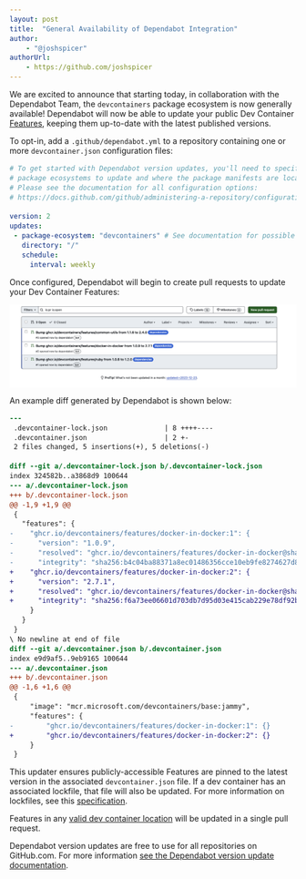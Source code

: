 ```yaml
---
layout: post
title:  "General Availability of Dependabot Integration"
author:
    - "@joshspicer"
authorUrl:
    - https://github.com/joshspicer
---
```


We are excited to announce that starting today, in collaboration with the Dependabot Team, the `devcontainers` package ecosystem is now generally available! 
 Dependabot will now be able to update your public Dev Container [Features](https://containers.dev/features), keeping them up-to-date with the latest published versions.

 To opt-in, add a `.github/dependabot.yml` to a repository containing one or more `devcontainer.json` configuration files:

 ```yaml
# To get started with Dependabot version updates, you'll need to specify which
# package ecosystems to update and where the package manifests are located.
# Please see the documentation for all configuration options:
# https://docs.github.com/github/administering-a-repository/configuration-options-for-dependency-updates

version: 2
updates:
  - package-ecosystem: "devcontainers" # See documentation for possible values
    directory: "/"
    schedule:
      interval: weekly
 ```

Once configured, Dependabot will begin to create pull requests to update your Dev Container Features:


<div style="display: flex; justify-content: center;">
    <img style="max-width: 100%; height: auto;" src="/assets/img/dependabot-pr.png" alt="Dependabot PR">
</div>

An example diff generated by Dependabot is shown below:

```diff
---
 .devcontainer-lock.json              | 8 ++++----
 .devcontainer.json                   | 2 +-
 2 files changed, 5 insertions(+), 5 deletions(-)

diff --git a/.devcontainer-lock.json b/.devcontainer-lock.json
index 324582b..a3868d9 100644
--- a/.devcontainer-lock.json
+++ b/.devcontainer-lock.json
@@ -1,9 +1,9 @@
 {
   "features": {
-    "ghcr.io/devcontainers/features/docker-in-docker:1": {
-      "version": "1.0.9",
-      "resolved": "ghcr.io/devcontainers/features/docker-in-docker@sha256:b4c04ba88371a8ec01486356cce10eb9fe8274627d8d170aaec87ed0d333080d",
-      "integrity": "sha256:b4c04ba88371a8ec01486356cce10eb9fe8274627d8d170aaec87ed0d333080d"
+    "ghcr.io/devcontainers/features/docker-in-docker:2": {
+      "version": "2.7.1",
+      "resolved": "ghcr.io/devcontainers/features/docker-in-docker@sha256:f6a73ee06601d703db7d95d03e415cab229e78df92bb5002e8559bcfc047fec6",
+      "integrity": "sha256:f6a73ee06601d703db7d95d03e415cab229e78df92bb5002e8559bcfc047fec6"
     }
   }
 }
\ No newline at end of file
diff --git a/.devcontainer.json b/.devcontainer.json
index e9d9af5..9eb9165 100644
--- a/.devcontainer.json
+++ b/.devcontainer.json
@@ -1,6 +1,6 @@
 {
     "image": "mcr.microsoft.com/devcontainers/base:jammy",
     "features": {
-        "ghcr.io/devcontainers/features/docker-in-docker:1": {}
+        "ghcr.io/devcontainers/features/docker-in-docker:2": {}
     }
 }
```

 This updater ensures publicly-accessible Features are pinned to the latest version in the associated `devcontainer.json` file.  If a dev container has an associated lockfile, that file will also be updated. For more information on lockfiles, see this [specification](https://github.com/devcontainers/spec/blob/main/docs/specs/devcontainer-lockfile.md).

Features in any [valid dev container location](https://containers.dev/implementors/spec/#devcontainerjson) will be updated in a single pull request.

Dependabot version updates are free to use for all repositories on GitHub.com.  For more information [see the Dependabot version update documentation](https://docs.github.com/en/code-security/dependabot/dependabot-version-updates/about-dependabot-version-updates#supported-repositories-and-ecosystem).
